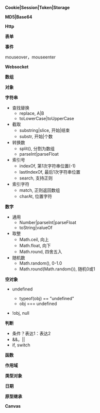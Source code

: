 **Cookie|Session|Token|Storage**



**MD5|Base64**

**Http**

**表单**

**事件**

mouseover，mouseenter

**Websocket**



**数组**

**对象**

**字符串**

- 查找替换
  - replace, A|B
  - toLowerCase|toUpperCase
- 截取
  - substring|slice, 开始|结束
  - substr, 开始|个数
- 转换数
  - split(), 分割为数组
  - parseInt|parseFloat
- 索引号
  - indexOf, 第1次字符串位置(-1)
  - lastIndexOf, 最后1次字符串位置
  - search, 支持正则
- 索引字符
  - match, 正则返回数组
  - charAt, 位置字符

**数字**

- 通用
  - Number|parseInt|parseFloat
  - toString|valueOf
- 取整
  - Math.ceil, 向上
  - Math.float, 向下
  - Math.round, 四舍五入
- 随机数
  - Math.random(), 0-1.0
  - Math.round(Math.random()), 随机0或1

**空对象**

- undefined
  - typeof(obj) == "undefined"
  - obj === undefined

- !obj, null

**判断**

- 条件？表达1：表达2
- &&，||
- if, switch

**函数**

**作用域**

**类型对象**

**日期**

**原型继承**

**Canvas**